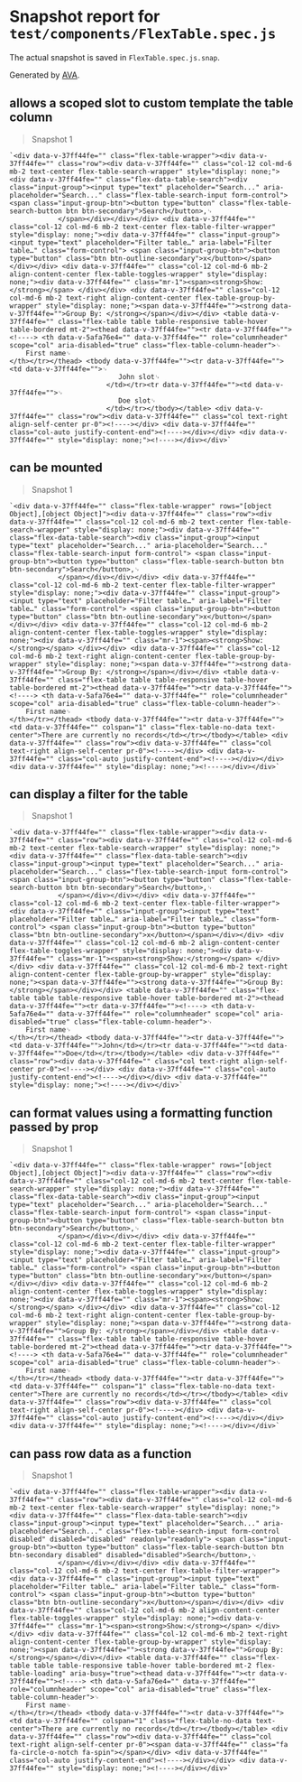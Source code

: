 # Snapshot report for `test/components/FlexTable.spec.js`

The actual snapshot is saved in `FlexTable.spec.js.snap`.

Generated by [AVA](https://ava.li).

## allows a scoped slot to custom template the table column

> Snapshot 1

    `<div data-v-37ff44fe="" class="flex-table-wrapper"><div data-v-37ff44fe="" class="row"><div data-v-37ff44fe="" class="col-12 col-md-6 mb-2 text-center flex-table-search-wrapper" style="display: none;"><div data-v-37ff44fe="" class="flex-data-table-search"><div class="input-group"><input type="text" placeholder="Search..." aria-placeholder="Search..." class="flex-table-search-input form-control"> <span class="input-group-btn"><button type="button" class="flex-table-search-button btn btn-secondary">Search</button>,␊
                </span></div></div></div> <div data-v-37ff44fe="" class="col-12 col-md-6 mb-2 text-center flex-table-filter-wrapper" style="display: none;"><div data-v-37ff44fe="" class="input-group"><input type="text" placeholder="Filter table…" aria-label="Filter table…" class="form-control"> <span class="input-group-btn"><button type="button" class="btn btn-outline-secondary">x</button></span></div></div> <div data-v-37ff44fe="" class="col-12 col-md-6 mb-2 align-content-center flex-table-toggles-wrapper" style="display: none;"><div data-v-37ff44fe="" class="mr-1"><span><strong>Show:</strong></span> </div></div> <div data-v-37ff44fe="" class="col-12 col-md-6 mb-2 text-right align-content-center flex-table-group-by-wrapper" style="display: none;"><span data-v-37ff44fe=""><strong data-v-37ff44fe="">Group By: </strong></span></div></div> <table data-v-37ff44fe="" class="flex-table table table-responsive table-hover table-bordered mt-2"><thead data-v-37ff44fe=""><tr data-v-37ff44fe=""><!----> <th data-v-5afa76e4="" data-v-37ff44fe="" role="columnheader" scope="col" aria-disabled="true" class="flex-table-column-header">␊
        First name␊
    </th></tr></thead> <tbody data-v-37ff44fe=""><tr data-v-37ff44fe=""><td data-v-37ff44fe="">␊
                               John slot␊
                            </td></tr><tr data-v-37ff44fe=""><td data-v-37ff44fe="">␊
                               Doe slot␊
                            </td></tr></tbody></table> <div data-v-37ff44fe="" class="row"><div data-v-37ff44fe="" class="col text-right align-self-center pr-0"><!----></div> <div data-v-37ff44fe="" class="col-auto justify-content-end"><!----></div></div> <div data-v-37ff44fe="" style="display: none;"><!----></div></div>`

## can be mounted

> Snapshot 1

    `<div data-v-37ff44fe="" class="flex-table-wrapper" rows="[object Object],[object Object]"><div data-v-37ff44fe="" class="row"><div data-v-37ff44fe="" class="col-12 col-md-6 mb-2 text-center flex-table-search-wrapper" style="display: none;"><div data-v-37ff44fe="" class="flex-data-table-search"><div class="input-group"><input type="text" placeholder="Search..." aria-placeholder="Search..." class="flex-table-search-input form-control"> <span class="input-group-btn"><button type="button" class="flex-table-search-button btn btn-secondary">Search</button>,␊
                </span></div></div></div> <div data-v-37ff44fe="" class="col-12 col-md-6 mb-2 text-center flex-table-filter-wrapper" style="display: none;"><div data-v-37ff44fe="" class="input-group"><input type="text" placeholder="Filter table…" aria-label="Filter table…" class="form-control"> <span class="input-group-btn"><button type="button" class="btn btn-outline-secondary">x</button></span></div></div> <div data-v-37ff44fe="" class="col-12 col-md-6 mb-2 align-content-center flex-table-toggles-wrapper" style="display: none;"><div data-v-37ff44fe="" class="mr-1"><span><strong>Show:</strong></span> </div></div> <div data-v-37ff44fe="" class="col-12 col-md-6 mb-2 text-right align-content-center flex-table-group-by-wrapper" style="display: none;"><span data-v-37ff44fe=""><strong data-v-37ff44fe="">Group By: </strong></span></div></div> <table data-v-37ff44fe="" class="flex-table table table-responsive table-hover table-bordered mt-2"><thead data-v-37ff44fe=""><tr data-v-37ff44fe=""><!----> <th data-v-5afa76e4="" data-v-37ff44fe="" role="columnheader" scope="col" aria-disabled="true" class="flex-table-column-header">␊
        First name␊
    </th></tr></thead> <tbody data-v-37ff44fe=""><tr data-v-37ff44fe=""><td data-v-37ff44fe="" colspan="1" class="flex-table-no-data text-center">There are currently no records</td></tr></tbody></table> <div data-v-37ff44fe="" class="row"><div data-v-37ff44fe="" class="col text-right align-self-center pr-0"><!----></div> <div data-v-37ff44fe="" class="col-auto justify-content-end"><!----></div></div> <div data-v-37ff44fe="" style="display: none;"><!----></div></div>`

## can display a filter for the table

> Snapshot 1

    `<div data-v-37ff44fe="" class="flex-table-wrapper"><div data-v-37ff44fe="" class="row"><div data-v-37ff44fe="" class="col-12 col-md-6 mb-2 text-center flex-table-search-wrapper" style="display: none;"><div data-v-37ff44fe="" class="flex-data-table-search"><div class="input-group"><input type="text" placeholder="Search..." aria-placeholder="Search..." class="flex-table-search-input form-control"> <span class="input-group-btn"><button type="button" class="flex-table-search-button btn btn-secondary">Search</button>,␊
                </span></div></div></div> <div data-v-37ff44fe="" class="col-12 col-md-6 mb-2 text-center flex-table-filter-wrapper"><div data-v-37ff44fe="" class="input-group"><input type="text" placeholder="Filter table…" aria-label="Filter table…" class="form-control"> <span class="input-group-btn"><button type="button" class="btn btn-outline-secondary">x</button></span></div></div> <div data-v-37ff44fe="" class="col-12 col-md-6 mb-2 align-content-center flex-table-toggles-wrapper" style="display: none;"><div data-v-37ff44fe="" class="mr-1"><span><strong>Show:</strong></span> </div></div> <div data-v-37ff44fe="" class="col-12 col-md-6 mb-2 text-right align-content-center flex-table-group-by-wrapper" style="display: none;"><span data-v-37ff44fe=""><strong data-v-37ff44fe="">Group By: </strong></span></div></div> <table data-v-37ff44fe="" class="flex-table table table-responsive table-hover table-bordered mt-2"><thead data-v-37ff44fe=""><tr data-v-37ff44fe=""><!----> <th data-v-5afa76e4="" data-v-37ff44fe="" role="columnheader" scope="col" aria-disabled="true" class="flex-table-column-header">␊
        First name␊
    </th></tr></thead> <tbody data-v-37ff44fe=""><tr data-v-37ff44fe=""><td data-v-37ff44fe="">John</td></tr><tr data-v-37ff44fe=""><td data-v-37ff44fe="">Doe</td></tr></tbody></table> <div data-v-37ff44fe="" class="row"><div data-v-37ff44fe="" class="col text-right align-self-center pr-0"><!----></div> <div data-v-37ff44fe="" class="col-auto justify-content-end"><!----></div></div> <div data-v-37ff44fe="" style="display: none;"><!----></div></div>`

## can format values using a formatting function passed by prop

> Snapshot 1

    `<div data-v-37ff44fe="" class="flex-table-wrapper" rows="[object Object],[object Object]"><div data-v-37ff44fe="" class="row"><div data-v-37ff44fe="" class="col-12 col-md-6 mb-2 text-center flex-table-search-wrapper" style="display: none;"><div data-v-37ff44fe="" class="flex-data-table-search"><div class="input-group"><input type="text" placeholder="Search..." aria-placeholder="Search..." class="flex-table-search-input form-control"> <span class="input-group-btn"><button type="button" class="flex-table-search-button btn btn-secondary">Search</button>,␊
                </span></div></div></div> <div data-v-37ff44fe="" class="col-12 col-md-6 mb-2 text-center flex-table-filter-wrapper" style="display: none;"><div data-v-37ff44fe="" class="input-group"><input type="text" placeholder="Filter table…" aria-label="Filter table…" class="form-control"> <span class="input-group-btn"><button type="button" class="btn btn-outline-secondary">x</button></span></div></div> <div data-v-37ff44fe="" class="col-12 col-md-6 mb-2 align-content-center flex-table-toggles-wrapper" style="display: none;"><div data-v-37ff44fe="" class="mr-1"><span><strong>Show:</strong></span> </div></div> <div data-v-37ff44fe="" class="col-12 col-md-6 mb-2 text-right align-content-center flex-table-group-by-wrapper" style="display: none;"><span data-v-37ff44fe=""><strong data-v-37ff44fe="">Group By: </strong></span></div></div> <table data-v-37ff44fe="" class="flex-table table table-responsive table-hover table-bordered mt-2"><thead data-v-37ff44fe=""><tr data-v-37ff44fe=""><!----> <th data-v-5afa76e4="" data-v-37ff44fe="" role="columnheader" scope="col" aria-disabled="true" class="flex-table-column-header">␊
        First name␊
    </th></tr></thead> <tbody data-v-37ff44fe=""><tr data-v-37ff44fe=""><td data-v-37ff44fe="" colspan="1" class="flex-table-no-data text-center">There are currently no records</td></tr></tbody></table> <div data-v-37ff44fe="" class="row"><div data-v-37ff44fe="" class="col text-right align-self-center pr-0"><!----></div> <div data-v-37ff44fe="" class="col-auto justify-content-end"><!----></div></div> <div data-v-37ff44fe="" style="display: none;"><!----></div></div>`

## can pass row data as a function

> Snapshot 1

    `<div data-v-37ff44fe="" class="flex-table-wrapper"><div data-v-37ff44fe="" class="row"><div data-v-37ff44fe="" class="col-12 col-md-6 mb-2 text-center flex-table-search-wrapper" style="display: none;"><div data-v-37ff44fe="" class="flex-data-table-search"><div class="input-group"><input type="text" placeholder="Search..." aria-placeholder="Search..." class="flex-table-search-input form-control disabled" disabled="disabled" readonly="readonly"> <span class="input-group-btn"><button type="button" class="flex-table-search-button btn btn-secondary disabled" disabled="disabled">Search</button>,␊
                </span></div></div></div> <div data-v-37ff44fe="" class="col-12 col-md-6 mb-2 text-center flex-table-filter-wrapper"><div data-v-37ff44fe="" class="input-group"><input type="text" placeholder="Filter table…" aria-label="Filter table…" class="form-control"> <span class="input-group-btn"><button type="button" class="btn btn-outline-secondary">x</button></span></div></div> <div data-v-37ff44fe="" class="col-12 col-md-6 mb-2 align-content-center flex-table-toggles-wrapper" style="display: none;"><div data-v-37ff44fe="" class="mr-1"><span><strong>Show:</strong></span> </div></div> <div data-v-37ff44fe="" class="col-12 col-md-6 mb-2 text-right align-content-center flex-table-group-by-wrapper" style="display: none;"><span data-v-37ff44fe=""><strong data-v-37ff44fe="">Group By: </strong></span></div></div> <table data-v-37ff44fe="" class="flex-table table table-responsive table-hover table-bordered mt-2 flex-table-loading" aria-busy="true"><thead data-v-37ff44fe=""><tr data-v-37ff44fe=""><!----> <th data-v-5afa76e4="" data-v-37ff44fe="" role="columnheader" scope="col" aria-disabled="true" class="flex-table-column-header">␊
        First name␊
    </th></tr></thead> <tbody data-v-37ff44fe=""><tr data-v-37ff44fe=""><td data-v-37ff44fe="" colspan="1" class="flex-table-no-data text-center">There are currently no records</td></tr></tbody></table> <div data-v-37ff44fe="" class="row"><div data-v-37ff44fe="" class="col text-right align-self-center pr-0"><span data-v-37ff44fe="" class="fa fa-circle-o-notch fa-spin"></span></div> <div data-v-37ff44fe="" class="col-auto justify-content-end"><!----></div></div> <div data-v-37ff44fe="" style="display: none;"><!----></div></div>`
